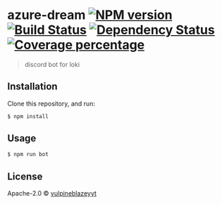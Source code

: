 # azure-dream [![NPM version][npm-image]][npm-url] [![Build Status][travis-image]][travis-url] [![Dependency Status][daviddm-image]][daviddm-url] [![Coverage percentage][coveralls-image]][coveralls-url]
> discord bot for loki

## Installation

Clone this repository, and run:
```sh
$ npm install
```

## Usage

```js
$ npm run bot
```
## License

Apache-2.0 © [vulpineblazeyyt](https://github.com/vulpineblaze)


[npm-image]: https://badge.fury.io/js/azure-dream.svg
[npm-url]: https://npmjs.org/package/azure-dream
[travis-image]: https://travis-ci.org/vulpineblaze/azure-dream.svg?branch=master
[travis-url]: https://travis-ci.org/vulpineblaze/azure-dream
[daviddm-image]: https://david-dm.org/vulpineblaze/azure-dream.svg?theme=shields.io
[daviddm-url]: https://david-dm.org/vulpineblaze/azure-dream
[coveralls-image]: https://coveralls.io/repos/vulpineblaze/azure-dream/badge.svg
[coveralls-url]: https://coveralls.io/r/vulpineblaze/azure-dream
